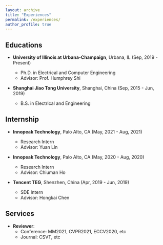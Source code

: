 ```yaml
---
layout: archive
title: "Experiences"
permalink: /experiences/
author_profile: true
---
```

## Educations
* **University of Illinois at Urbana-Champaign**, Urbana, IL (Sep, 2019 - Present)
  * Ph.D. in Electrical and Computer Engineering
  * Advisor: Prof. Humphrey Shi

* **Shanghai Jiao Tong University**, Shanghai, China (Sep, 2015 - Jun, 2019)
  * B.S. in Electrical and Engineering

## Internship
* **Innopeak Technology**, Palo Alto, CA (May, 2021 - Aug, 2021)
  * Research Intern
  * Advisor: Yuan Lin

* **Innopeak Technology**, Palo Alto, CA (May, 2020 - Aug, 2020)
  * Research Intern
  * Advisor: Chiuman Ho

* **Tencent TEG**, Shenzhen, China (Apr, 2019 - Jun, 2019)
  * SDE Intern
  * Advisor: Hongkai Chen

## Services
* **Reviewer**:
  * Conference: MM2021, CVPR2021, ECCV2020, etc
  * Journal: CSVT, etc

